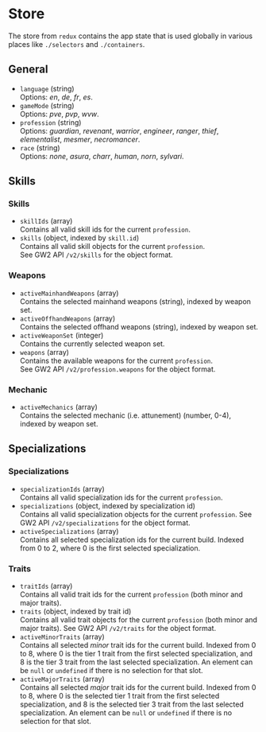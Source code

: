 # Store
The store from `redux` contains the app state that is used globally in various places like `./selectors` and `./containers`.

## General
- `language` (string)  
  Options: *en*, *de*, *fr*, *es*.
- `gameMode` (string)  
  Options: *pve*, *pvp*, *wvw*.
- `profession` (string)  
  Options: *guardian*, *revenant*, *warrior*, *engineer*, *ranger*, *thief*, *elementalist*, *mesmer*, *necromancer*.
- `race` (string)  
  Options: *none*, *asura*, *charr*, *human*, *norn*, *sylvari*.

## Skills
### Skills
- `skillIds` (array)  
  Contains all valid skill ids for the current `profession`.
- `skills` (object, indexed by `skill.id`)  
  Contains all valid skill objects for the current `profession`.  
  See GW2 API `/v2/skills` for the object format.

### Weapons
- `activeMainhandWeapons` (array)  
  Contains the selected mainhand weapons (string), indexed by weapon set.
- `activeOffhandWeapons` (array)  
  Contains the selected offhand weapons (string), indexed by weapon set.
- `activeWeaponSet` (integer)  
  Contains the currently selected weapon set.
- `weapons` (array)  
  Contains the available weapons for the current `profession`.  
  See GW2 API `/v2/profession.weapons` for the object format.
### Mechanic
- `activeMechanics` (array)  
  Contains the selected mechanic (i.e. attunement) (number, 0-4), indexed by weapon set.

## Specializations
### Specializations
- `specializationIds` (array)  
  Contains all valid specialization ids for the current `profession`.
- `specializations` (object, indexed by specialization id)  
  Contains all valid specialization objects for the current `profession`.
  See GW2 API `/v2/specializations` for the object format.
- `activeSpecializations` (array)  
  Contains all selected specialization ids for the current build.
  Indexed from 0 to 2, where 0 is the first selected specialization.

### Traits
- `traitIds` (array)  
  Contains all valid trait ids for the current `profession` (both minor and major traits).
- `traits` (object, indexed by trait id)  
  Contains all valid trait objects for the current `profession` (both minor and major traits). See GW2 API `/v2/traits`
  for the object format.
- `activeMinorTraits` (array)  
  Contains all selected *minor* trait ids for the current build.
  Indexed from 0 to 8, where 0 is the tier 1 trait from the first selected specialization,
  and 8 is the tier 3 trait from the last selected specialization.
  An element can be `null` or `undefined` if there is no selection for that slot.  
- `activeMajorTraits` (array)  
  Contains all selected *major* trait ids for the current build.
  Indexed from 0 to 8, where 0 is the selected tier 1 trait from the first selected specialization,
  and 8 is the selected tier 3 trait from the last selected specialization.
  An element can be `null` or `undefined` if there is no selection for that slot.
